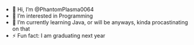 - 👋 Hi, I’m @PhantomPlasma0064
- 👀 I’m interested in Programming
- 🌱 I’m currently learning Java, or will be anyways, kinda procastinating on that
- ⚡ Fun fact: I am graduating next year

<!---
PhantomPlasma0064/PhantomPlasma0064 is a ✨ special ✨ repository because its `README.md` (this file) appears on your GitHub profile.
You can click the Preview link to take a look at your changes.
--->
